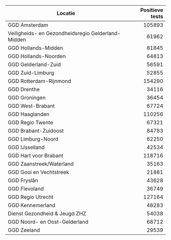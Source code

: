 | Locatie | Positieve tests |
|---------|----------------:|
| GGD Amsterdam                            | 105893 |
| Veiligheids- en Gezondheidsregio Gelderland-Midden | 61962 |
| GGD Hollands-Midden                      | 81845 |
| GGD Hollands-Noorden                     | 64813 |
| GGD Gelderland-Zuid                      | 56591 |
| GGD Zuid-Limburg                         | 52855 |
| GGD Rotterdam-Rijnmond                   | 154290 |
| GGD Drenthe                              | 34116 |
| GGD Groningen                            | 36454 |
| GGD West-Brabant                         | 67724 |
| GGD Haaglanden                           | 110256 |
| GGD Regio Twente                         | 67321 |
| GGD Brabant-Zuidoost                     | 84783 |
| GGD Limburg-Noord                        | 62250 |
| GGD IJsselland                           | 42534 |
| GGD Hart voor Brabant                    | 118716 |
| GGD Zaanstreek/Waterland                 | 35163 |
| GGD Gooi en Vechtstreek                  | 21881 |
| GGD Fryslân                              | 43628 |
| GGD Flevoland                            | 36749 |
| GGD Regio Utrecht                        | 127164 |
| GGD Kennemerland                         | 48283 |
| Dienst Gezondheid & Jeugd ZHZ            | 54038 |
| GGD Noord- en Oost-Gelderland            | 68712 |
| GGD Zeeland                              | 29539 |
